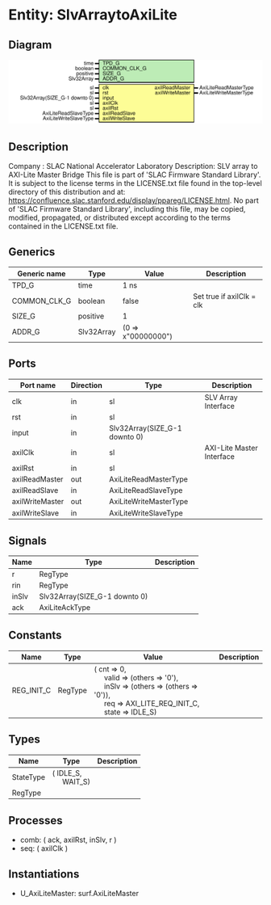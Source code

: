 # Entity: SlvArraytoAxiLite

## Diagram

![Diagram](SlvArraytoAxiLite.svg "Diagram")
## Description

Company    : SLAC National Accelerator Laboratory
Description: SLV array to AXI-Lite Master Bridge
This file is part of 'SLAC Firmware Standard Library'.
It is subject to the license terms in the LICENSE.txt file found in the
top-level directory of this distribution and at:
   https://confluence.slac.stanford.edu/display/ppareg/LICENSE.html.
No part of 'SLAC Firmware Standard Library', including this file,
may be copied, modified, propagated, or distributed except according to
the terms contained in the LICENSE.txt file.
## Generics

| Generic name | Type       | Value              | Description               |
| ------------ | ---------- | ------------------ | ------------------------- |
| TPD_G        | time       | 1 ns               |                           |
| COMMON_CLK_G | boolean    | false              | Set true if axilClk = clk |
| SIZE_G       | positive   | 1                  |                           |
| ADDR_G       | Slv32Array | (0 => x"00000000") |                           |
## Ports

| Port name       | Direction | Type                          | Description               |
| --------------- | --------- | ----------------------------- | ------------------------- |
| clk             | in        | sl                            | SLV Array Interface       |
| rst             | in        | sl                            |                           |
| input           | in        | Slv32Array(SIZE_G-1 downto 0) |                           |
| axilClk         | in        | sl                            | AXI-Lite Master Interface |
| axilRst         | in        | sl                            |                           |
| axilReadMaster  | out       | AxiLiteReadMasterType         |                           |
| axilReadSlave   | in        | AxiLiteReadSlaveType          |                           |
| axilWriteMaster | out       | AxiLiteWriteMasterType        |                           |
| axilWriteSlave  | in        | AxiLiteWriteSlaveType         |                           |
## Signals

| Name  | Type                          | Description |
| ----- | ----------------------------- | ----------- |
| r     | RegType                       |             |
| rin   | RegType                       |             |
| inSlv | Slv32Array(SIZE_G-1 downto 0) |             |
| ack   | AxiLiteAckType                |             |
## Constants

| Name       | Type    | Value                                                                                                                                                                                                                                                                                                       | Description |
| ---------- | ------- | ----------------------------------------------------------------------------------------------------------------------------------------------------------------------------------------------------------------------------------------------------------------------------------------------------------- | ----------- |
| REG_INIT_C | RegType |  (       cnt   => 0,<br><span style="padding-left:20px">       valid => (others => '0'),<br><span style="padding-left:20px">       inSlv => (others => (others => '0')),<br><span style="padding-left:20px">       req   => AXI_LITE_REQ_INIT_C,<br><span style="padding-left:20px">       state => IDLE_S) |             |
## Types

| Name      | Type                                                   | Description |
| --------- | ------------------------------------------------------ | ----------- |
| StateType | ( IDLE_S,<br><span style="padding-left:20px"> WAIT_S)  |             |
| RegType   |                                                        |             |
## Processes
- comb: ( ack, axilRst, inSlv, r )
- seq: ( axilClk )
## Instantiations

- U_AxiLiteMaster: surf.AxiLiteMaster
